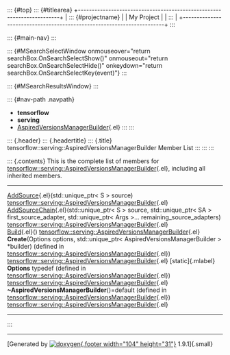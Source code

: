 ::: {#top}
::: {#titlearea}
+-----------------------------------------------------------------------+
| ::: {#projectname}                                                    |
| My Project                                                            |
| :::                                                                   |
+-----------------------------------------------------------------------+
:::

::: {#main-nav}
:::

::: {#MSearchSelectWindow onmouseover="return searchBox.OnSearchSelectShow()" onmouseout="return searchBox.OnSearchSelectHide()" onkeydown="return searchBox.OnSearchSelectKey(event)"}
:::

::: {#MSearchResultsWindow}
:::

::: {#nav-path .navpath}
-   **tensorflow**
-   **serving**
-   [AspiredVersionsManagerBuilder](classtensorflow_1_1serving_1_1AspiredVersionsManagerBuilder.html){.el}
:::
:::

::: {.header}
::: {.headertitle}
::: {.title}
tensorflow::serving::AspiredVersionsManagerBuilder Member List
:::
:::
:::

::: {.contents}
This is the complete list of members for
[tensorflow::serving::AspiredVersionsManagerBuilder](classtensorflow_1_1serving_1_1AspiredVersionsManagerBuilder.html){.el},
including all inherited members.

  ------------------------------------------------------------------------------------------------------------------------------------------------------------------------------------------------------------------------------------------------------------------------ ----------------------------------------------------------------------------------------------------------------------------- -------------------
  [AddSource](classtensorflow_1_1serving_1_1AspiredVersionsManagerBuilder.html#abd6f745193c54f7887119ed886dda0ed){.el}(std::unique\_ptr\< S \> source)                                                                                                                     [tensorflow::serving::AspiredVersionsManagerBuilder](classtensorflow_1_1serving_1_1AspiredVersionsManagerBuilder.html){.el}   
  [AddSourceChain](classtensorflow_1_1serving_1_1AspiredVersionsManagerBuilder.html#a4b8c4eda9ac206ecc69b7464b6e42a44){.el}(std::unique\_ptr\< S \> source, std::unique\_ptr\< SA \> first\_source\_adapter, std::unique\_ptr\< Args \>\... remaining\_source\_adapters)   [tensorflow::serving::AspiredVersionsManagerBuilder](classtensorflow_1_1serving_1_1AspiredVersionsManagerBuilder.html){.el}   
  [Build](classtensorflow_1_1serving_1_1AspiredVersionsManagerBuilder.html#a9a95dc4a19029c2bc28fdc6caa274656){.el}()                                                                                                                                                       [tensorflow::serving::AspiredVersionsManagerBuilder](classtensorflow_1_1serving_1_1AspiredVersionsManagerBuilder.html){.el}   
  **Create**(Options options, std::unique\_ptr\< AspiredVersionsManagerBuilder \> \*builder) (defined in [tensorflow::serving::AspiredVersionsManagerBuilder](classtensorflow_1_1serving_1_1AspiredVersionsManagerBuilder.html){.el})                                      [tensorflow::serving::AspiredVersionsManagerBuilder](classtensorflow_1_1serving_1_1AspiredVersionsManagerBuilder.html){.el}   [static]{.mlabel}
  **Options** typedef (defined in [tensorflow::serving::AspiredVersionsManagerBuilder](classtensorflow_1_1serving_1_1AspiredVersionsManagerBuilder.html){.el})                                                                                                             [tensorflow::serving::AspiredVersionsManagerBuilder](classtensorflow_1_1serving_1_1AspiredVersionsManagerBuilder.html){.el}   
  **\~AspiredVersionsManagerBuilder**()=default (defined in [tensorflow::serving::AspiredVersionsManagerBuilder](classtensorflow_1_1serving_1_1AspiredVersionsManagerBuilder.html){.el})                                                                                   [tensorflow::serving::AspiredVersionsManagerBuilder](classtensorflow_1_1serving_1_1AspiredVersionsManagerBuilder.html){.el}   
  ------------------------------------------------------------------------------------------------------------------------------------------------------------------------------------------------------------------------------------------------------------------------ ----------------------------------------------------------------------------------------------------------------------------- -------------------
:::

------------------------------------------------------------------------

[Generated by [![doxygen](doxygen.svg){.footer width="104"
height="31"}](https://www.doxygen.org/index.html) 1.9.1]{.small}
